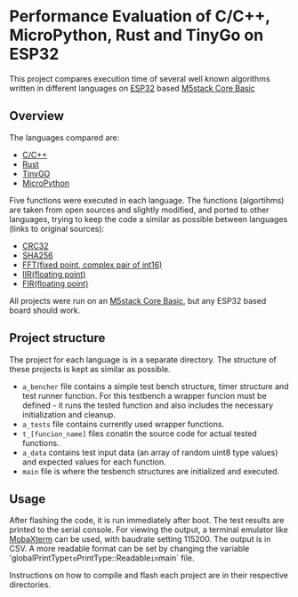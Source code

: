 # Performance Evaluation of C/C++, MicroPython, Rust and TinyGo on ESP32 
This project compares execution time of several well known algorithms written in different languages on [ESP32](https://espressif.com/en/products/hardware/esp32/overview) based [M5stack Core Basic](https://docs.m5stack.com/en/core/basic)

## Overview
The languages compared are:
- [C/C++](https://docs.espressif.com/projects/esp-idf/en/latest/esp32/api-reference/index.html)
- [Rust](https://esp-rs.github.io/book/)
- [TinyGO](https://tinygo.org/docs/reference/microcontrollers/m5stack/)
- [MicroPython](https://docs.micropython.org/en/latest/esp32/tutorial/intro.html)

Five functions were executed in each language. The functions (algortihms) are taken from open sources and slightly modified, and ported to other languages, trying to keep the code a similar as possible between languages (links to original sources):
- [CRC32](https://cs.opensource.google/go/go/+/refs/tags/go1.19.3:src/hash/crc32/crc32_generic.go)
- [SHA256](https://github.com/B-Con/crypto-algorithms/blob/master/sha256_test.c)
- [FFT(fixed point, complex pair of int16)](https://github.com/espressif/esp-dsp/blob/master/modules/fft/fixed/dsps_fft2r_sc16_ansi.c)
- [IIR(floating point)](https://github.com/espressif/esp-dsp/blob/master/modules/iir/biquad/dsps_biquad_f32_ansi.c)
- [FIR(floating point)](https://github.com/espressif/esp-dsp/blob/master/modules/fir/float/dsps_fir_f32_ansi.c)

All projects were run on an [M5stack Core Basic](https://docs.m5stack.com/en/core/basic), but any ESP32 based board should work.

## Project structure
The project for each language is in a separate directory. The structure of these projects is kept as similar as possible. 
- `a_bencher` file contains a simple test bench structure, timer structure and test runner function. For this testbench a wrapper funcion must be defined - it runs the tested function and also includes the necessary initialization and cleanup. 
- `a_tests` file contains currently used wrapper functions. 
- `t_[funcion_name]` files conatin the source code for actual tested functions.
- `a_data` contains test input data (an array of random uint8 type values) and expected values for each function.
- `main` file is where the tesbench structures are initialized and executed. 

## Usage
After flashing the code, it is run immediately after boot. The test results are printed to the serial console. For viewing the output, a terminal emulator like [MobaXterm](https://mobaxterm.mobatek.net/) can be used, with baudrate setting 115200. The output is in CSV. A more readable format can be set by changing the variable 'globalPrintType` to `PrintType::Readable` in `main` file.

Instructions on how to compile and flash each project are in their respective directories.
